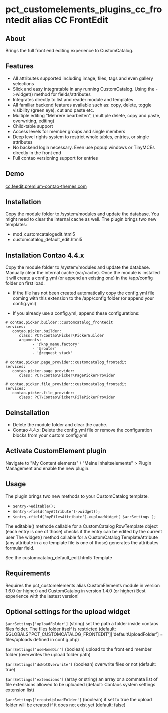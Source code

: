 pct_customelements_plugins_cc_frontedit alias CC FrontEdit
================

About
-----
Brings the full front end editing experience to CustomCatalog.

Features
-------
+ All attributes supported including image, files, tags and even gallery selections
+ Slick and easy integratable in any running CustomCatalog. Using the ->widget() method for fields/attributes
+ Integrates directly to list and reader module and templates
+ All familiar backend features available such as: copy, delete, toggle visibility (green eye), cut and paste etc.
+ Multiple editing "Mehrere bearbeiten", (multiple delete, copy and paste, overwriting, editing)
+ Child-table support
+ Access levels for member groups and single members
+ Deep level rights system to restrict whole tables, entries, or single attributes
+ No backend login necessary. Even use popup windows or TinyMCEs directly in the front end
+ Full contao versioning support for entries

Demo
------------
[cc.feedit.premium-contao-themes.com](http://cc.feedit.premium-contao-themes.com)

Installation
------------
Copy the module folder to /system/modules and update the database. You might need to clear the internal cache as well.
The plugin brings two new templates:
+ mod_customcatalogedit.html5
+ customcatalog_default_edit.html5

Installation Contao 4.4.x
------------
Copy the module folder to /system/modules and update the database. Manually clear the internal cache (var/cache).
Once the module is installed it will create a config.yml (or append an existing one) in the /app/config folder on first load.
+ If the file has not been created automatically copy the config.yml file coming with this extension to the /app/config folder (or append your config.yml)

+ If you already use a config.yml, append these configurations:
```
# contao.picker.builder::customcatalog_frontedit
services:
   contao.picker.builder:
      class: PCT\Contao\Picker\PickerBuilder
      arguments:
            - '@knp_menu.factory'
            - '@router'
            - '@request_stack'

# contao.picker.page_provider::customcatalog_frontedit
services:
   contao.picker.page_provider:
      class: PCT\Contao\Picker\PagePickerProvider

# contao.picker.file_provider::customcatalog_frontedit
services:
   contao.picker.file_provider:
      class: PCT\Contao\Picker\FilePickerProvider
```

Deinstallation
------------
+ Delete the module folder and clear the cache.
+ Contao 4.4.x: Delete the config.yml file or remove the configuration blocks from your custom config.yml

Activate CustomElement plugin
------------
Navigate to "My Content elements" / "Meine Inhaltselemente" > Plugin Management and enable the new plugin.

Usage
------------
The plugin brings two new methods to your CustomCatalog template.
+ `$entry->editable();`
+ `$entry->field('myAttribute')->widget();`
+ `$entry->field('myFilesAttribute')->uploadWidget( $arrSettings );`

The editable() methode callable for a CustomCatalog RowTemplate object (each entry is one of those) checks if the entry can be edited by the current user
The widget() method callable for a CustomCatalog TemplateAttribute (any attribute in a cc template file is one of those) generates the attributes formular field.

See the customcatalog_default_edit.html5 Template

Requirements
------------
Requires the pct_customelements alias CustomElements module in version 1.6.0 (or higher) and CustomCatalog in version 1.4.0 (or higher)
Best experience with the lastest version!

Optional settings for the upload widget
------------

`$arrSettings['uploadFolder']`
(string) set the path a folder inside contaos files folder. The files folder itself is restricted (default: $GLOBALS['PCT_CUSTOMCATALOG_FRONTEDIT']['defaultUploadFolder'] = files/uploads defined in config.php)

`$arrSettings['useHomeDir']`
(boolean) upload to the front end member folder (overwrites the upload folder path)

`$arrSettings['doNotOverwrite']`
(boolean) overwrite files or not (default: true)

`$arrSettings['extensions']`
(array or string) an array or a commata list of file extensions allowed to be uploaded (default: Contaos system settings extension list)

`$arrSettings['createUploadFolder']`
(boolean) if set to true the upload folder will be created if it does not exist yet (default: false)
